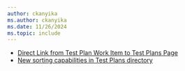 ```yaml
---
author: ckanyika
ms.author: ckanyika
ms.date: 11/26/2024
ms.topic: include
---
```

 
- [Direct Link from Test Plan Work Item to Test Plans Page](#direct-link-from-test-plan-work-item-to-test-plans-page)
- [New sorting capabilities in Test Plans directory](#new-sorting-capabilities-in-test-plans-directory) 